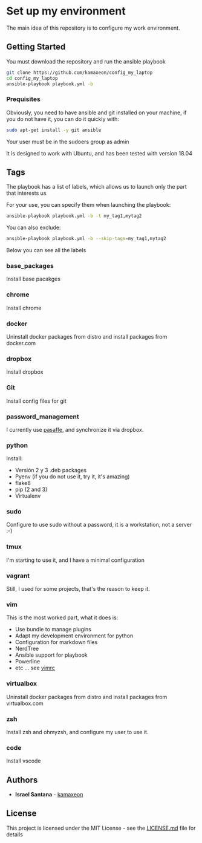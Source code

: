 # Set up my environment
The main idea of this repository is to configure my work environment.

## Getting Started

You must download the repository and run the ansible playbook

```bash
git clone https://github.com/kamaxeon/config_my_laptop
cd config_my_laptop
ansible-playbook playbook.yml -b
```

### Prequisites 


Obviously, you need to have ansible and git installed on your machine, if you do not have it, you can do it quickly with:
```bash
sudo apt-get install -y git ansible
```

Your user must be in the sudoers group as admin

It is designed to work with Ubuntu, and has been tested with version 18.04

## Tags

The playbook has a list of labels, which allows us to launch only the part that interests us

For your use, you can specify them when launching the playbook:

```bash
ansible-playbook playbook.yml -b -t my_tag1,mytag2
```

You can also exclude:

```bash
ansible-playbook playbook.yml -b --skip-tags=my_tag1,mytag2
```

Below you can see all the labels

### base_packages

Install base pacakges

### chrome

Install chrome

### docker

Uninstall docker packages from distro and install packages from docker.com

### dropbox

Install dropbox

### Git

Install config files for git 

### password_management

I currently use [pasaffe](https://launchpad.net/pasaffe), and synchronize it via dropbox.

### python

Install:
  * Versión 2 y 3 .deb packages
  * Pyenv (if you do not use it, try it, it's amazing)
  * flake8
  * pip (2 and 3)
  * Virtualenv

### sudo

Configure to use sudo without a password, it is a workstation, not a server :-)

### tmux

I'm starting to use it, and I have a minimal configuration

### vagrant

Still, I used for some projects, that's the reason to keep it.

### vim

This is the most worked part, what it does is:
  * Use bundle to manage plugins
  * Adapt my development environment for python
  * Configuration for markdown files
  * NerdTree
  * Ansible support for playbook
  * Powerline
  * etc ... see [vimrc](dotfiles/vimrc)


### virtualbox

Uninstall docker packages from distro and install packages from virtualbox.com

### zsh

Install zsh and ohmyzsh, and configure my user to use it.

### code

Install vscode

## Authors 

* **Israel Santana** - [kamaxeon](https://github.com/kamaxeon)

## License

This project is licensed under the MIT License - see the [LICENSE.md](LICENSE.md) file for details
